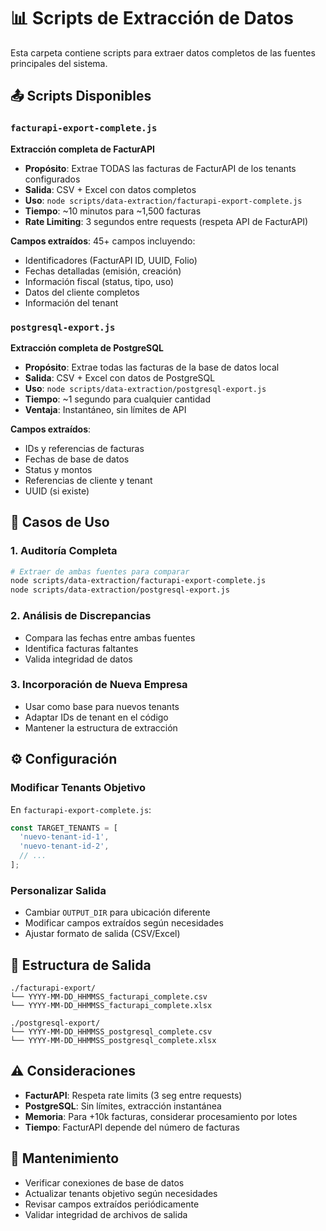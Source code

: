 # 📊 Scripts de Extracción de Datos

Esta carpeta contiene scripts para extraer datos completos de las fuentes principales del sistema.

## 📤 Scripts Disponibles

### `facturapi-export-complete.js`

**Extracción completa de FacturAPI**

- **Propósito**: Extrae TODAS las facturas de FacturAPI de los tenants configurados
- **Salida**: CSV + Excel con datos completos
- **Uso**: `node scripts/data-extraction/facturapi-export-complete.js`
- **Tiempo**: ~10 minutos para ~1,500 facturas
- **Rate Limiting**: 3 segundos entre requests (respeta API de FacturAPI)

**Campos extraídos**: 45+ campos incluyendo:

- Identificadores (FacturAPI ID, UUID, Folio)
- Fechas detalladas (emisión, creación)
- Información fiscal (status, tipo, uso)
- Datos del cliente completos
- Información del tenant

### `postgresql-export.js`

**Extracción completa de PostgreSQL**

- **Propósito**: Extrae todas las facturas de la base de datos local
- **Salida**: CSV + Excel con datos de PostgreSQL
- **Uso**: `node scripts/data-extraction/postgresql-export.js`
- **Tiempo**: ~1 segundo para cualquier cantidad
- **Ventaja**: Instantáneo, sin límites de API

**Campos extraídos**:

- IDs y referencias de facturas
- Fechas de base de datos
- Status y montos
- Referencias de cliente y tenant
- UUID (si existe)

## 🎯 Casos de Uso

### 1. **Auditoría Completa**

```bash
# Extraer de ambas fuentes para comparar
node scripts/data-extraction/facturapi-export-complete.js
node scripts/data-extraction/postgresql-export.js
```

### 2. **Análisis de Discrepancias**

- Compara las fechas entre ambas fuentes
- Identifica facturas faltantes
- Valida integridad de datos

### 3. **Incorporación de Nueva Empresa**

- Usar como base para nuevos tenants
- Adaptar IDs de tenant en el código
- Mantener la estructura de extracción

## ⚙️ Configuración

### Modificar Tenants Objetivo

En `facturapi-export-complete.js`:

```javascript
const TARGET_TENANTS = [
  'nuevo-tenant-id-1',
  'nuevo-tenant-id-2',
  // ...
];
```

### Personalizar Salida

- Cambiar `OUTPUT_DIR` para ubicación diferente
- Modificar campos extraídos según necesidades
- Ajustar formato de salida (CSV/Excel)

## 📁 Estructura de Salida

```
./facturapi-export/
└── YYYY-MM-DD_HHMMSS_facturapi_complete.csv
└── YYYY-MM-DD_HHMMSS_facturapi_complete.xlsx

./postgresql-export/
└── YYYY-MM-DD_HHMMSS_postgresql_complete.csv
└── YYYY-MM-DD_HHMMSS_postgresql_complete.xlsx
```

## ⚠️ Consideraciones

- **FacturAPI**: Respeta rate limits (3 seg entre requests)
- **PostgreSQL**: Sin límites, extracción instantánea
- **Memoria**: Para +10k facturas, considerar procesamiento por lotes
- **Tiempo**: FacturAPI depende del número de facturas

## 🔧 Mantenimiento

- Verificar conexiones de base de datos
- Actualizar tenants objetivo según necesidades
- Revisar campos extraídos periódicamente
- Validar integridad de archivos de salida
